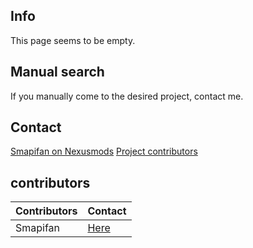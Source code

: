 ## Info
This page seems to be empty.

## Manual search
If you manually come to the desired project, contact me.

## Contact
[Smapifan on Nexusmods](https://forums.nexusmods.com/messenger/compose/?to=194093408)
[Project contributors](https://github.com/Smapifan/Project-mythical-creatures/issues)

## contributors

Contributors               | Contact
:------------------------- | :----------------------------------------------------------------------------------------------------------------
Smapifan                   | [Here](https://forums.nexusmods.com/messenger/compose/?to=194093408)
